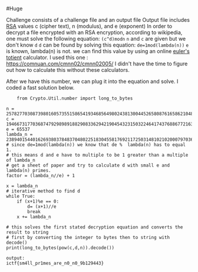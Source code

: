 #Huge

Challenge consists of a challenge file and an output file
Output file includes [RSA](https://en.wikipedia.org/wiki/RSA_(cryptosystem)) values c (cipher text), n (modulus), and e (exponent)
In order to decrypt a file encrypted with an RSA encryption, according to wikipedia, one must solve the following equation:
`(c^d)modn`
`n` and `c` are given but we don't know `d`
`d` can be found by solving this equation:
`de=1mod(lambda(n))`
`e` is known, lambda(n) is not.
we can find this value by using an online [euler's totient](https://en.wikipedia.org/wiki/Euler%27s_totient_function) calculator.
I used this one : https://comnuan.com/cmnn02/cmnn02005/
I didn't have the time to figure out how to calculate this without these calculators.

After we have this number, we can plug it into the equation and solve. I coded a fast solution below.

		from Crypto.Util.number import long_to_bytes
	
	n = 257827703087398016057355158654193468564980243813004452658087616586210487667215030370871398983230710387803731676134007721137156696714627083072326445637415561591372586919746606752675050732692230618293581354674196658443898625965651230501721590806987488038754683843111434873697465691139129703835890867256688046172118591
	c = 194667317703687479298989188290833629421904543231503224641743768867721632949682167895699280370759100055314992068135383846690184090232092994595979623784341194946153538127175310278245722299688212621004144260665233469561373125699948009903943019071999887294005117156960295183926108287198987970959145603429337056005819069
	e = 65537
	lambda_n = 238940154401626938037848370480225183045581769211725031481021020007970362783588965693807273855047475931562553093129263532876569906106451113480591159727935347588408235764799039034556484596551260176507450085252133677350349066373844187940165049949179091946213517645837708200090091217192271487206162432000000000000000000
	# since de=1mod(lambda(n)) we know that de %  lambda(n) has to equal 1.
	# this means d and e have to multiple to be 1 greater than a multiple of lambda_n
	# get a sheet of paper and try to calculate d with small e and lambda(n) primes.
	factor = (lambda_n//e) + 1
	
	x = lambda_n
	# iterative method to find d
	while True:
	    if (x+1)%e == 0:
	        d= (x+1)//e
	        break
	    x += lambda_n
	
	# this solves the first stated decryption equation and converts the result to string 
	# first by converting the integer to bytes then to string with decode()
	print(long_to_bytes(pow(c,d,n)).decode())
	
	output: 
	ictf{sm4ll_pr1mes_are_n0_n0_9b129443}

